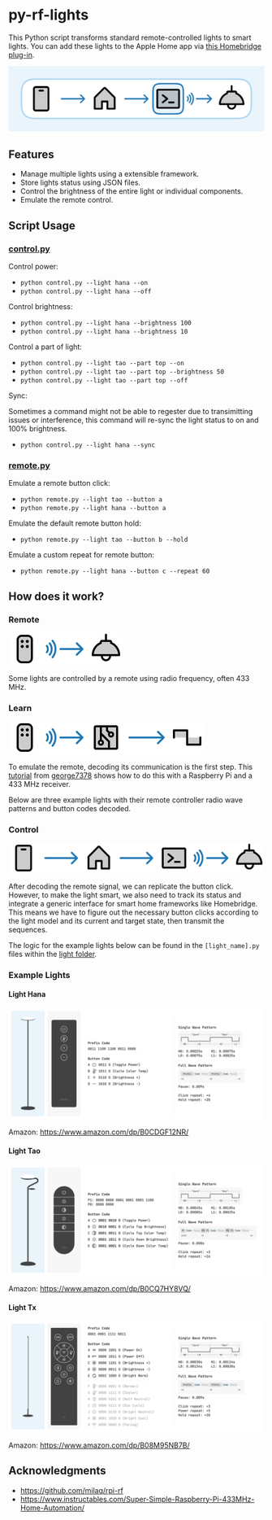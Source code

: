# py-rf-lights

This Python script transforms standard remote-controlled lights to smart lights. You can add these lights to the Apple Home app via [this Homebridge plug-in](https://github.com/xtai/homebridge-rf-lights).

![cover](./assets/py-rf-lights.png)

## Features

- Manage multiple lights using a extensible framework.
- Store lights status using JSON files.
- Control the brightness of the entire light or individual components.
- Emulate the remote control.

## Script Usage

### [control.py](https://github.com/xtai/py-rf-lights/blob/main/control.py)

Control power:

- `python control.py --light hana --on`
- `python control.py --light hana --off`

Control brightness:

- `python control.py --light hana --brightness 100`
- `python control.py --light hana --brightness 10`

Control a part of light:

- `python control.py --light tao --part top --on`
- `python control.py --light tao --part top --brightness 50`
- `python control.py --light tao --part top --off`

Sync:

Sometimes a command might not be able to regester due to transimitting issues or interference, this command will re-sync the light status to on and 100% brightness.

- `python control.py --light hana --sync`

### [remote.py](https://github.com/xtai/py-rf-lights/blob/main/remote.py)

Emulate a remote button click:

- `python remote.py --light tao --button a`
- `python remote.py --light hana --button a`

Emulate the default remote button hold:

- `python remote.py --light tao --button b --hold`

Emulate a custom repeat for remote button:

- `python remote.py --light hana --button c --repeat 60`

## How does it work?

### Remote

![remote](./assets/step-0-remote.png)

Some lights are controlled by a remote using radio frequency, often 433 MHz.

### Learn

![learn](./assets/step-1-learn.png)

To emulate the remote, decoding its communication is the first step. This [tutorial](https://www.instructables.com/Super-Simple-Raspberry-Pi-433MHz-Home-Automation/) from [george7378](https://www.gkristiansen.co.uk/) shows how to do this with a Raspberry Pi and a 433 MHz receiver.

Below are three example lights with their remote controller radio wave patterns and button codes decoded.

### Control

![run](./assets/step-2-run.png)

After decoding the remote signal, we can replicate the button click. However, to make the light smart, we also need to track its status and integrate a generic interface for smart home frameworks like Homebridge. This means we have to figure out the necessary button clicks according to the light model and its current and target state, then transmit the sequences.

The logic for the example lights below can be found in the `[light_name].py` files within the [light folder](https://github.com/xtai/py-rf-lights/tree/main/light).

### Example Lights

#### Light Hana

![Light Hana](./assets/light-hana.png)

Amazon: https://www.amazon.com/dp/B0CDGF12NR/

#### Light Tao

![Light Tao](./assets/light-tao.png)

Amazon: https://www.amazon.com/dp/B0CQ7HY8VQ/

#### Light Tx

![Light Tx](./assets/light-tx.png)

Amazon: https://www.amazon.com/dp/B08M95NB7B/

## Acknowledgments

- https://github.com/milaq/rpi-rf
- https://www.instructables.com/Super-Simple-Raspberry-Pi-433MHz-Home-Automation/

